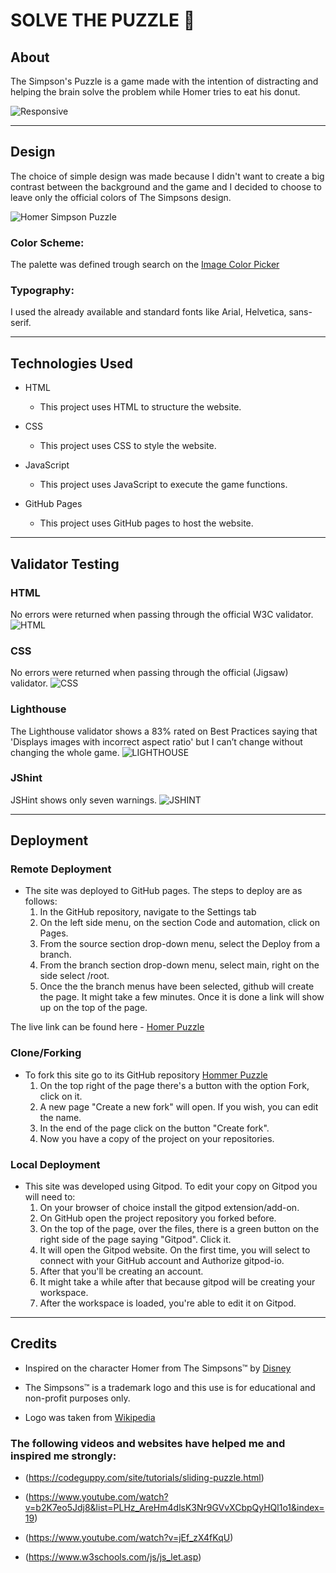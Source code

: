 # SOLVE THE PUZZLE 🧩

## About

The Simpson's Puzzle is a game made with the intention of distracting and helping the brain solve the problem while Homer tries to eat his donut.

<img src="assets/readme/site.png" alt="Responsive">

--------------------
## Design

The choice of simple design was made because I didn't want to create a big contrast between the background and the game and I decided to choose to leave only the official colors of The Simpsons design.

<img src="assets/readme/designgame.png" alt="Homer Simpson Puzzle">

### Color Scheme:

The palette was defined trough search on the [Image Color Picker](https://imagecolorpicker.com/en) 

### Typography: 

I used the already available and standard fonts like Arial, Helvetica, sans-serif.

--------------------
## Technologies Used

* HTML
  * This project uses HTML to structure the website.

* CSS
  * This project uses CSS to style the website.

* JavaScript
  * This project uses JavaScript to execute the game functions.

* GitHub Pages
  * This project uses GitHub pages to host the website.

---------------------
## Validator Testing

### HTML

No errors were returned when passing through the official W3C validator.
<img src="assets/readme/htmlvalidator.png" alt="HTML">

### CSS

No errors were returned when passing through the official (Jigsaw) validator.
<img src="assets/readme/cssvalidator.png" alt="CSS">

### Lighthouse

The Lighthouse validator shows a 83% rated on Best Practices saying that 'Displays images with incorrect aspect ratio' but I can’t change without changing the whole game.
<img src="assets/readme/lighthouse.png" alt="LIGHTHOUSE">

### JShint

JSHint shows only seven warnings.
<img src="assets/readme/jshint.png" alt="JSHINT">

-------------------------
## Deployment

### Remote Deployment
* The site was deployed to GitHub pages. The steps to deploy are as follows:
  1. In the GitHub repository, navigate to the Settings tab
  2. On the left side menu, on the section Code and automation, click on Pages.
  3. From the source section drop-down menu, select the Deploy from a branch.
  4. From the branch section drop-down menu, select main, right on the side select /root.
  5. Once the the branch menus have been selected, github will create the page. It might take a few minutes. Once it is done a link will show up on the top of the page.

The live link can be found here - [Homer Puzzle](https://maiharamoni.github.io/homerpuzzle/)

### Clone/Forking
* To fork this site go to its GitHub repository [Hommer Puzzle](https://maiharamoni.github.io/homerpuzzle/)
  1. On the top right of the page there's a button with the option Fork, click on it.
  2. A new page "Create a new fork" will open. If you wish, you can edit the name.
  3. In the end of the page click on the button "Create fork".
  4. Now you have a copy of the project on your repositories.

### Local Deployment
* This site was developed using Gitpod. To edit your copy on Gitpod you will need to:
  1. On your browser of choice install the gitpod extension/add-on.
  2. On GitHub open the project repository you forked before.
  3. On the top of the page, over the files, there is a green button on the right side of the page saying "Gitpod". Click it.
  4. It will open the Gitpod website. On the first time, you will select to connect with your GitHub account and Authorize gitpod-io. 
  5. After that you'll be creating an account.
  6. It might take a while after that because gitpod will be creating your workspace.
  7. After the workspace is loaded, you're able to edit it on Gitpod.

-----------------------

## Credits

* Inspired on the character Homer from The Simpsons™ by [Disney](https://www.disneyplus.com)

* The Simpsons™ is a trademark logo and this use is for educational and non-profit purposes only.

* Logo was taken from [Wikipedia](https://en.wikipedia.org/wiki/The_Simpsons)

### The following videos and websites have helped me and inspired me strongly:

* (https://codeguppy.com/site/tutorials/sliding-puzzle.html)

* (https://www.youtube.com/watch?v=b2K7eo5Jdj8&list=PLHz_AreHm4dlsK3Nr9GVvXCbpQyHQl1o1&index=19)

* (https://www.youtube.com/watch?v=jEf_zX4fKqU)

* (https://www.w3schools.com/js/js_let.asp)
